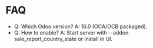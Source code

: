 # FAQ

- Q: Which Odoo version? A: 16.0 (OCA/OCB packaged).
- Q: How to enable? A: Start server with --addon sale_report_country_state or install in UI.
